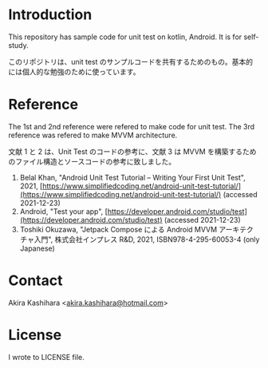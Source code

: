 # Introduction

This repository has sample code for unit test on kotlin, Android. It is for self-study.

このリポジトリは、unit test のサンプルコードを共有するためのもの。基本的には個人的な勉強のために使っています。

# Reference

The 1st and 2nd reference were refered to make code for unit test. The 3rd reference was refered to make MVVM architecture.

文献 1 と 2 は、Unit Test のコードの参考に、文献 3 は MVVM を構築するためのファイル構造とソースコードの参考に致しました。

1. Belal Khan, "Android Unit Test Tutorial – Writing Your First Unit Test", 2021, [https://www.simplifiedcoding.net/android-unit-test-tutorial/](https://www.simplifiedcoding.net/android-unit-test-tutorial/) (accessed 2021-12-23)
2. Android, "Test your app", [https://developer.android.com/studio/test](https://developer.android.com/studio/test) (accessed 2021-12-23)
3. Toshiki Okuzawa, "Jetpack Compose による Android MVVM アーキテクチャ入門", 株式会社インプレス R&D, 2021, ISBN978-4-295-60053-4 (only Japanese)

# Contact

Akira Kashihara \<akira.kashihara@hotmail.com>

# License

I wrote to LICENSE file.
